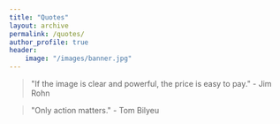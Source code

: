 ```yaml
---
title: "Quotes"
layout: archive
permalink: /quotes/
author_profile: true
header:
    image: "/images/banner.jpg"
---
```


> "If the image is clear and powerful, the price is easy to pay." - Jim Rohn

> "Only action matters." - Tom Bilyeu